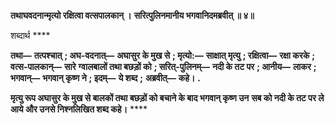 **तथाघवदनान्मृत्यो रक्षित्वा वत्सपालकान् ।** **सरित्पुलिनमानीय भगवानिदमब्रवीत् ॥ ४॥** 

शब्दार्थ **** 

**तथा—** **तत्पश्चात्** **; अघ-वदनात्—** **अघासुर के मुख से** **; मृत्यो:—** **साक्षात् मृत्यु** **; रक्षित्वा—** **रक्षा करके** **; वत्स-पालकान्—** **सारे** **ग्वालबालों तथा बछड़ों को** **; सरित्-पुलिनम्—** **नदी के तट पर** **; आनीय—** **लाकर** **; भगवान्—** **भगवान् कृष्ण ने** **; इदम्—** **ये शब्द** **;** **अब्रवीत्—** **कहे।** **.** 

**मृत्यु रूप अघासुर के मुख से बालकों तथा बछड़ों को बचाने के बाद भगवान् कृष्ण उन** **सब को नदी के तट पर ले आये और उनसे निश्नलिखित शब्द कहे।** **** 